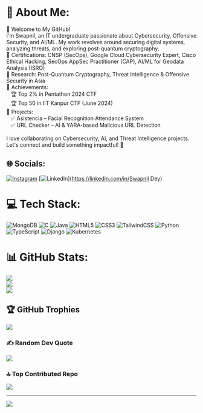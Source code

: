 # 💫 About Me:
👋 Welcome to My GitHub!<br>I'm Swapnil, an IT undergraduate passionate about Cybersecurity, Offensive Security, and AI/ML. My work revolves around securing digital systems, analyzing threats, and exploring post-quantum cryptography.<br>🔹 Certifications: CNSP (SecOps), Google Cloud Cybersecurity Expert, Cisco Ethical Hacking, SecOps AppSec Practitioner (CAP), AI/ML for Geodata Analysis (ISRO)<br>🔹 Research: Post-Quantum Cryptography, Threat Intelligence & Offensive Security in Asia<br>🔹 Achievements:<br>   🏆 Top 2% in Pentathon 2024 CTF<br>   🏆 Top 50 in IIT Kanpur CTF (June 2024)<br>🔹 Projects:<br>   ✅ Asistencia – Facial Recognition Attendance System<br>   ✅ URL Checker – AI & YARA-based Malicious URL Detection<br><br>I love collaborating on Cybersecurity, AI, and Threat Intelligence projects. Let's connect and build something impactful! 🚀


## 🌐 Socials:
[![Instagram](https://img.shields.io/badge/Instagram-%23E4405F.svg?logo=Instagram&logoColor=white)](https://instagram.com/oldschool._.freak) [![LinkedIn](https://img.shields.io/badge/LinkedIn-%230077B5.svg?logo=linkedin&logoColor=white)](https://linkedin.com/in/Swapnil Dey) 

# 💻 Tech Stack:
![MongoDB](https://img.shields.io/badge/MongoDB-%234ea94b.svg?style=flat-square&logo=mongodb&logoColor=white) ![C](https://img.shields.io/badge/c-%2300599C.svg?style=flat-square&logo=c&logoColor=white) ![Java](https://img.shields.io/badge/java-%23ED8B00.svg?style=flat-square&logo=openjdk&logoColor=white) ![HTML5](https://img.shields.io/badge/html5-%23E34F26.svg?style=flat-square&logo=html5&logoColor=white) ![CSS3](https://img.shields.io/badge/css3-%231572B6.svg?style=flat-square&logo=css3&logoColor=white) ![TailwindCSS](https://img.shields.io/badge/tailwindcss-%2338B2AC.svg?style=flat-square&logo=tailwind-css&logoColor=white) ![Python](https://img.shields.io/badge/python-3670A0?style=flat-square&logo=python&logoColor=ffdd54) ![TypeScript](https://img.shields.io/badge/typescript-%23007ACC.svg?style=flat-square&logo=typescript&logoColor=white) ![Django](https://img.shields.io/badge/django-%23092E20.svg?style=flat-square&logo=django&logoColor=white) ![Kubernetes](https://img.shields.io/badge/kubernetes-%23326ce5.svg?style=flat-square&logo=kubernetes&logoColor=white)
# 📊 GitHub Stats:
![](https://github-readme-stats.vercel.app/api?username=SwapnilDey-git&theme=city_lights&hide_border=false&include_all_commits=true&count_private=true)<br/>
![](https://nirzak-streak-stats.vercel.app/?user=SwapnilDey-git&theme=city_lights&hide_border=false)<br/>
![](https://github-readme-stats.vercel.app/api/top-langs/?username=SwapnilDey-git&theme=city_lights&hide_border=false&include_all_commits=true&count_private=true&layout=compact)

## 🏆 GitHub Trophies
![](https://github-profile-trophy.vercel.app/?username=SwapnilDey-git&theme=city_lights&no-frame=false&no-bg=true&margin-w=4)

### ✍️ Random Dev Quote
![](https://quotes-github-readme.vercel.app/api?type=horizontal&theme=dark)

### 🔝 Top Contributed Repo
![](https://github-contributor-stats.vercel.app/api?username=SwapnilDey-git&limit=5&theme=dark&combine_all_yearly_contributions=true)

---
[![](https://visitcount.itsvg.in/api?id=SwapnilDey-git&icon=0&color=3)](https://visitcount.itsvg.in)

<!-- Proudly created with GPRM ( https://gprm.itsvg.in ) -->
